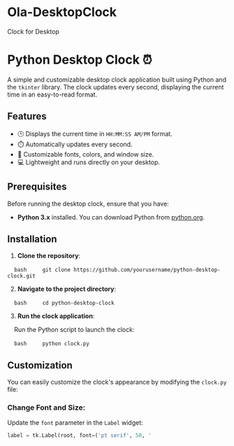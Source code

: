 # Ola-DesktopClock
Clock for Desktop

# Python Desktop Clock ⏰

A simple and customizable desktop clock application built using Python and the `tkinter` library. The clock updates every second, displaying the current time in an easy-to-read format.

## Features
- 🕒 Displays the current time in `HH:MM:SS AM/PM` format.
- ⏱️ Automatically updates every second.
- 🎨 Customizable fonts, colors, and window size.
- 💻 Lightweight and runs directly on your desktop.

## Prerequisites

Before running the desktop clock, ensure that you have:

- **Python 3.x** installed. You can download Python from [python.org](https://www.python.org/downloads/).

## Installation

1. **Clone the repository**:

    ```bash
    git clone https://github.com/yourusername/python-desktop-clock.git
    ```

2. **Navigate to the project directory**:

    ```bash
    cd python-desktop-clock
    ```

3. **Run the clock application**:

    Run the Python script to launch the clock:

    ```bash
    python clock.py
    ```

## Customization

You can easily customize the clock's appearance by modifying the `clock.py` file:

### Change Font and Size:
Update the `font` parameter in the `Label` widget:
```python
label = tk.Label(root, font=('pt serif', 50, '
